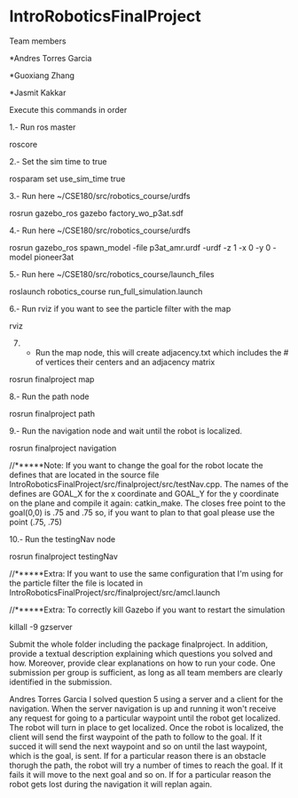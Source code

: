 # IntroRoboticsFinalProject

Team members

  *Andres Torres Garcia

  *Guoxiang Zhang

  *Jasmit Kakkar

Execute this commands in order

1.- Run ros master

roscore

2.- Set the sim time to true

rosparam set use_sim_time true

3.- Run here ~/CSE180/src/robotics_course/urdfs

rosrun gazebo_ros  gazebo factory_wo_p3at.sdf

4.- Run here ~/CSE180/src/robotics_course/urdfs

rosrun gazebo_ros spawn_model -file p3at_amr.urdf -urdf -z 1  -x 0 -y 0 -model pioneer3at

5.- Run here ~/CSE180/src/robotics_course/launch_files

roslaunch robotics_course run_full_simulation.launch

6.- Run rviz if you want to see the particle filter with the map

rviz

7. - Run the map node, this will create adjacency.txt which includes the # of vertices their centers and an adjacency matrix

rosrun finalproject map

8.- Run the path node

rosrun finalproject path

9.- Run the navigation node and wait until the robot is localized.

rosrun finalproject navigation

//******Note: If you want to change the goal for the robot locate the defines that are located in the source file IntroRoboticsFinalProject/src/finalproject/src/testNav.cpp. The names of the defines are GOAL_X for the x coordinate and GOAL_Y for the y coordinate on the plane and compile it again: catkin_make. The closes free point to the goal(0,0) is .75 and .75 so, if you want to plan to that goal please use the point (.75, .75)

10.- Run the testingNav node

rosrun finalproject testingNav

//******Extra: If you want to use the same configuration that I'm using for the particle filter the file is located in IntroRoboticsFinalProject/src/finalproject/src/amcl.launch

//******Extra: To correctly kill Gazebo if you want to restart the simulation

killall -9 gzserver

Submit the whole folder including the package finalproject. In addition, provide a textual description explaining which questions you solved and how. Moreover, provide clear explanations on how to run your code. One submission per group is sufficient, as long as all team members are clearly identified in the submission.

Andres Torres Garcia
I solved question 5 using a server and a client for the navigation. When the server navigation is up and running it won't receive any request for going to a particular waypoint until the robot get localized. The robot will turn in place to get localized. Once the robot is localized, the client will send the first waypoint of the path to follow to the goal. If it succed it will send the next waypoint and so on until the last waypoint, which is the goal, is sent. If for a particular reason there is an obstacle thorugh the path, the robot will try a number of times to reach the goal. If it fails it will move to the next goal and so on. If for a particular reason the robot gets lost during the navigation it will replan again.
